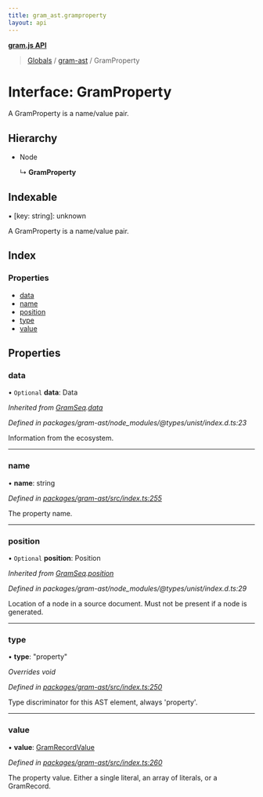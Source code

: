 ```yaml
---
title: gram_ast.gramproperty
layout: api
---
```


**[gram.js API](../README.md)**

> [Globals](../globals.md) / [gram-ast](../modules/gram_ast.md) / GramProperty

# Interface: GramProperty

A GramProperty is a name/value pair.

## Hierarchy

* Node

  ↳ **GramProperty**

## Indexable

▪ [key: string]: unknown

A GramProperty is a name/value pair.

## Index

### Properties

* [data](gram_ast.gramproperty.md#data)
* [name](gram_ast.gramproperty.md#name)
* [position](gram_ast.gramproperty.md#position)
* [type](gram_ast.gramproperty.md#type)
* [value](gram_ast.gramproperty.md#value)

## Properties

### data

• `Optional` **data**: Data

*Inherited from [GramSeq](gram_ast.gramseq.md).[data](gram_ast.gramseq.md#data)*

*Defined in packages/gram-ast/node_modules/@types/unist/index.d.ts:23*

Information from the ecosystem.

___

### name

•  **name**: string

*Defined in [packages/gram-ast/src/index.ts:255](https://github.com/gram-data/gram-js/blob/d80fb0e/packages/gram-ast/src/index.ts#L255)*

The property name.

___

### position

• `Optional` **position**: Position

*Inherited from [GramSeq](gram_ast.gramseq.md).[position](gram_ast.gramseq.md#position)*

*Defined in packages/gram-ast/node_modules/@types/unist/index.d.ts:29*

Location of a node in a source document.
Must not be present if a node is generated.

___

### type

•  **type**: \"property\"

*Overrides void*

*Defined in [packages/gram-ast/src/index.ts:250](https://github.com/gram-data/gram-js/blob/d80fb0e/packages/gram-ast/src/index.ts#L250)*

Type discriminator for this AST element, always 'property'.

___

### value

•  **value**: [GramRecordValue](../modules/gram_ast.md#gramrecordvalue)

*Defined in [packages/gram-ast/src/index.ts:260](https://github.com/gram-data/gram-js/blob/d80fb0e/packages/gram-ast/src/index.ts#L260)*

The property value. Either a single literal, an array of literals, or a GramRecord.
